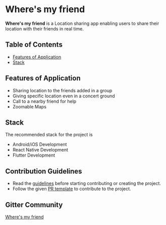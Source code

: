 # Where's my friend

**Where's my friend** is a Location sharing app enabling users to share their location with their friends in real time.

## Table of Contents
* [Features of Application](#features-of-application)
* [Stack](#stack)

## Features of Application
* Sharing location to the friends added in a group
* Giving specific location even in a concert ground
* Call to a nearby friend for help
* Zoomable Maps

## Stack
The recommended stack for the project is
* Android/iOS Development
* React Native Development
* Flutter Development

## Contribution Guidelines
* Read the [guidelines](./CONTRIBUTORS.md) before starting contributing or creating the project.
* Follow the given [PR template](./PULL_REQUEST_TEMPLATE.md) to contribute to the project.

## Gitter Community

[Where's my friend](https://gitter.im/iosdofficial/Wheres-My-Friend-ISOC19)
